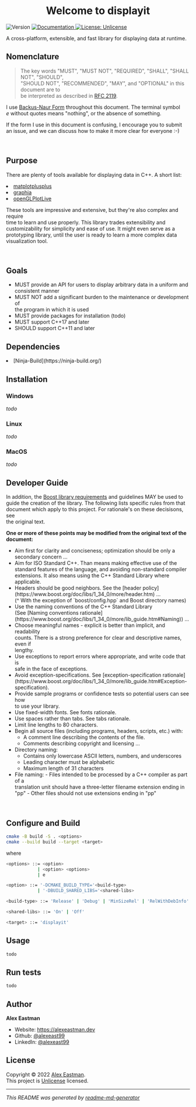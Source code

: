 <h1 align="center">Welcome to displayit</h1>
<p>
  <img alt="Version" src="https://img.shields.io/badge/version-0.0.1-blue.svg?cacheSeconds=2592000" />
  <a href="todo" target="_blank">
    <img alt="Documentation" src="https://img.shields.io/badge/documentation-some-orange.svg" />
  </a>
  <a href="https://unlicense.org" target="_blank">
    <img alt="License: Unlicense" src="https://img.shields.io/badge/License-Unlicense-yellow.svg" />
  </a>
  <!-- <a href="https://twitter.com/-" target="_blank">
    <img alt="Twitter: -" src="https://img.shields.io/twitter/follow/-.svg?style=social" />
  </a> -->
</p>

A cross-platform, extensible, and fast library for displaying data at runtime.

<!-- ### [Homepage](todo)

### [Demo](todo) -->

## Nomenclature
> The key words "MUST", "MUST NOT", "REQUIRED", "SHALL", "SHALL NOT", "SHOULD",<br>
> "SHOULD NOT", "RECOMMENDED",  "MAY", and "OPTIONAL" in this document are to<br>
> be interpreted as described in [RFC 2119](https://www.rfc-editor.org/rfc/rfc2119).

I use [Backus-Naur Form](https://en.wikipedia.org/wiki/Backus%E2%80%93Naur_form)
throughout this document. The terminal symbol<br>
*e* without quotes means "nothing", or the absence of something.

If the form I use in this document is confusing, I encourage you to submit<br>
an issue, and we can discuss how to make it more clear for everyone :-)

<br>

## Purpose
There are plenty of tools available for displaying data in C++. A short list:<br>

<li> <a href=https://github.com/alandefreitas/matplotplusplus>matplotplusplus</a>
<li> <a href=https://github.com/graphia-app/graphia>graphia</a>
<li> <a href=https://github.com/tbattz/openGLPlotLive>openGLPlotLive</a>

<br>

These tools are impressive and extensive, but they're also complex and require<br>
time to learn and use properly. This library trades extensibility and<br>
customizability for simplicity and ease of use. It might even serve as a<br>
prototyping library, until the user is ready to learn a more complex data<br>
visualization tool.

<br>

## Goals
<ul>
<li> MUST provide an API for users to display arbitrary data in a uniform and<br>
consistent manner
<li> MUST NOT add a significant burden to the maintenance or development of<br>
the program in which it is used
<li> MUST provide packages for installation (todo)
<li> MUST support C++17 and later
<li> SHOULD support C++11 and later
</ul>

## Dependencies
<li> [Ninja-Build](https://ninja-build.org/)

## Installation
### Windows
*todo*

### Linux
*todo*

### MacOS
*todo*

## Developer Guide
In addition, the
[Boost library requirements](https://www.boost.org/doc/libs/1_34_0/more/lib_guide.htm)
and guidelines MAY be used to<br>
guide the creation of the library. The following lists specific rules from that<br>
document which apply to this project. For rationale's on these decisisons, see<br>
the original text.

**One or more of these points may be modified from the original text of the<br>
document:**
<ul>
<li> Aim first for clarity and conciseness; optimization should be only a<br>
secondary concern ...

<li> Aim for ISO Standard C++. Than means making effective use of the<br>
standard features of the language, and avoiding non-standard compiler<br>
extensions. It also means using the C++ Standard Library where applicable.

<li> Headers should be good neighbors. See the
[header policy](https://www.boost.org/doc/libs/1_34_0/more/header.htm) ...
<br> (^ With the exception of `boost/config.hpp` and Boost directory names)

<li> Use the naming conventions of the C++ Standard Library<br>
(See [Naming conventions rationale](https://www.boost.org/doc/libs/1_34_0/more/lib_guide.htm#Naming)) ...

<li> Choose meaningful names - explicit is better than implicit, and readability<br>
counts. There is a strong preference for clear and descriptive names, even if<br>
lengthy.

<li> Use exceptions to report errors where appropriate, and write code that is<br>
safe in the face of exceptions.

<li> Avoid exception-specifications. See
[exception-specification rationale](https://www.boost.org/doc/libs/1_34_0/more/lib_guide.htm#Exception-specification).

<li> Provide sample programs or confidence tests so potential users can see how<br>
to use your library.

<li> Use fixed-width fonts.  See fonts rationale.

<li> Use spaces rather than tabs. See tabs rationale.

<li> Limit line lengths to 80 characters.

<li> Begin all source files (including programs, headers, scripts, etc.) with:<br>
<ul>
    <li> A comment line describing the contents of the file.
    <li> Comments describing copyright and licensing ...
</ul>

<li> Directory naming:
<ul>
    <li> Contains only lowercase ASCII letters, numbers, and underscores
    <li> Leading character must be alphabetic
    <li> Maximum length of 31 characters
</ul>

<li> File naming:
  - Files intended to be processed by a C++ compiler as part of a<br>
translation unit should have a three-letter filename extension ending in<br>
"pp"
  - Other files should not use extensions ending in "pp"
</ul>

<br>

## Configure and Build

```sh
cmake -B build -S . <options>
cmake --build build --target <target>
```
where
```sh
<options> ::= <option>
            | <option> <options>
            | e

<option> ::= '-DCMAKE_BUILD_TYPE='<build-type>
            | '-DBUILD_SHARED_LIBS='<shared-libs>

<build-type> ::= 'Release' | 'Debug' | 'MinSizeRel' | 'RelWithDebInfo'

<shared-libs> ::= 'On' | 'Off'

<target> ::= 'displayit'
```

## Usage

```sh
todo
```

## Run tests

```sh
todo
```

## Author

**Alex Eastman**
<!-- * Twitter: [@-](https://twitter.com/-) -->

* Website: https://alexeastman.dev
* Github: [@alexeast99](https://github.com/alexeast99)
* LinkedIn: [@alexeast99](https://linkedin.com/in/alexeast99)

<!--
## Contributing

Contributions, issues and feature requests are welcome!<br />Feel free to check [issues page](todo). You can also take a look at the [contributing guide](todo).-->

## License

Copyright © 2022 [Alex Eastman](https://github.com/alexeast99).<br />
This project is [Unlicense](https://unlicense.org) licensed.

***
_This README was generated by [readme-md-generator](https://github.com/kefranabg/readme-md-generator)_